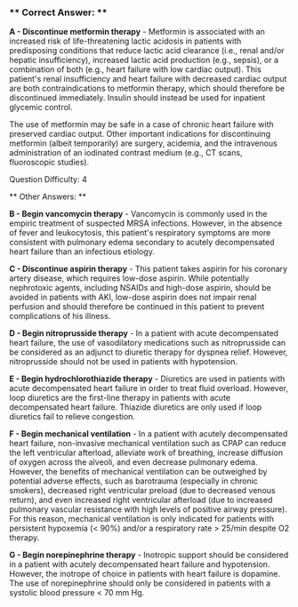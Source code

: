 ### ** Correct Answer: **

**A - Discontinue metformin therapy** - Metformin is associated with an increased risk of life-threatening lactic acidosis in patients with predisposing conditions that reduce lactic acid clearance (i.e., renal and/or hepatic insufficiency), increased lactic acid production (e.g., sepsis), or a combination of both (e.g., heart failure with low cardiac output). This patient's renal insufficiency and heart failure with decreased cardiac output are both contraindications to metformin therapy, which should therefore be discontinued immediately. Insulin should instead be used for inpatient glycemic control.

The use of metformin may be safe in a case of chronic heart failure with preserved cardiac output. Other important indications for discontinuing metformin (albeit temporarily) are surgery, acidemia, and the intravenous administration of an iodinated contrast medium (e.g., CT scans, fluoroscopic studies).

Question Difficulty: 4

** Other Answers: **

**B - Begin vancomycin therapy** - Vancomycin is commonly used in the empiric treatment of suspected MRSA infections. However, in the absence of fever and leukocytosis, this patient's respiratory symptoms are more consistent with pulmonary edema secondary to acutely decompensated heart failure than an infectious etiology.

**C - Discontinue aspirin therapy** - This patient takes aspirin for his coronary artery disease, which requires low-dose aspirin. While potentially nephrotoxic agents, including NSAIDs and high-dose aspirin, should be avoided in patients with AKI, low-dose aspirin does not impair renal perfusion and should therefore be continued in this patient to prevent complications of his illness.

**D - Begin nitroprusside therapy** - In a patient with acute decompensated heart failure, the use of vasodilatory medications such as nitroprusside can be considered as an adjunct to diuretic therapy for dyspnea relief. However, nitroprusside should not be used in patients with hypotension.

**E - Begin hydrochlorothiazide therapy** - Diuretics are used in patients with acute decompensated heart failure in order to treat fluid overload. However, loop diuretics are the first-line therapy in patients with acute decompensated heart failure. Thiazide diuretics are only used if loop diuretics fail to relieve congestion.

**F - Begin mechanical ventilation** - In a patient with acutely decompensated heart failure, non-invasive mechanical ventilation such as CPAP can reduce the left ventricular afterload, alleviate work of breathing, increase diffusion of oxygen across the alveoli, and even decrease pulmonary edema. However, the benefits of mechanical ventilation can be outweighed by potential adverse effects, such as barotrauma (especially in chronic smokers), decreased right ventricular preload (due to decreased venous return), and even increased right ventricular afterload (due to increased pulmonary vascular resistance with high levels of positive airway pressure). For this reason, mechanical ventilation is only indicated for patients with persistent hypoxemia (< 90%) and/or a respiratory rate > 25/min despite O2 therapy.

**G - Begin norepinephrine therapy** - Inotropic support should be considered in a patient with acutely decompensated heart failure and hypotension. However, the inotrope of choice in patients with heart failure is dopamine. The use of norepinephrine should only be considered in patients with a systolic blood pressure < 70 mm Hg.

